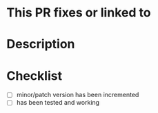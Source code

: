 # This PR fixes or linked to

<!-- Insert issue number here. Remove this section if not applicable -->

# Description

<!-- Description of PR -->

# Checklist

- [ ] minor/patch version has been incremented
- [ ] has been tested and working

